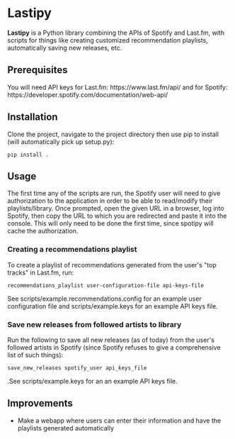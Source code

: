
<h1>Lastipy</h1>
<b>Lastipy</b> is a Python library combining the APIs of Spotify and Last.fm, with scripts for things like creating customized recommendation playlists, automatically saving new releases, etc. 
<h2>Prerequisites</h2>
You will need API keys for Last.fm: https://www.last.fm/api/ and for Spotify: https://developer.spotify.com/documentation/web-api/<br/>
<h2>Installation</h2>
Clone the project, navigate to the project directory then use pip to install (will automatically pick up setup.py):

```
pip install .
```
<h2>Usage</h2>
The first time any of the scripts are run, the Spotify user will need to give authorization to the application in order to be able to read/modify their playlists/library. Once prompted, open the given URL in a browser, log into Spotify, then copy the URL to which you are redirected and paste it into the console. This will only need to be done the first time, since spotipy will cache the authorization.  
<h3>Creating a recommendations playlist</h3>
To create a playlist of recommendations generated from the user's "top tracks" in Last.fm, run:

```
recommendations_playlist user-configuration-file api-keys-file 
```
See scripts/example.recommendations.config for an example user configuration file and scripts/example.keys for an example API keys file.<br/>
<h3>Save new releases from followed artists to library</h3>
Run the following to save all new releases (as of today) from the user's followed artists in Spotify (since Spotify refuses to give a comprehensive list of such things): 

```
save_new_releases spotify_user api_keys_file
```
.See scripts/example.keys for an an example API keys file.
<h2>Improvements</h2>

* Make a webapp where users can enter their information and have the playlists generated automatically
